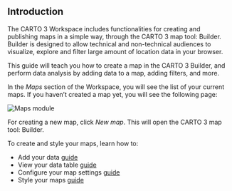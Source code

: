 ## Introduction

The CARTO 3 Workspace includes functionalities for creating and publishing maps in a simple way, through the CARTO 3 map tool: Builder.
Builder is designed to allow technical and non-technical audiences to visualize, explore and filter large amount of location data in your browser.

This guide will teach you how to create a map in the CARTO 3 Builder, and perform data analysis by adding data to a map, adding filters, and more.

In the *Maps* section of the Workspace, you will see the list of your current maps. If you haven’t created a map yet, you will see the following page:

![Maps module](/img/cloud-native-workspace/maps/maps_module.png)

For creating a new map, click *New map*. This will open the CARTO 3 map tool: Builder.

To create and style your maps, learn how to:

- Add your data [guide](../../maps/add-data)
- View your data table [guide](../../maps/view-data-table)
- Configure your map settings [guide](../../maps/map-settings)
- Style your maps [guide](../../maps/map-styles)

